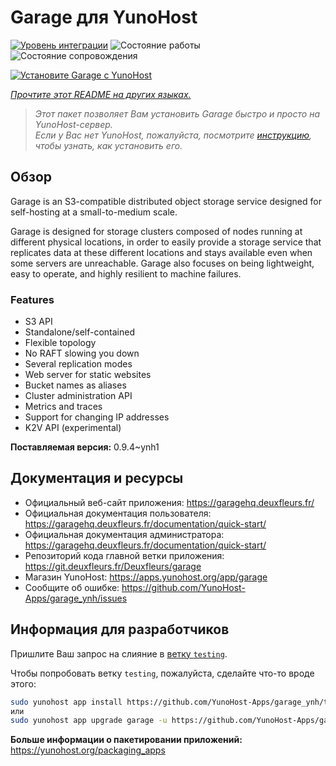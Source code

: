 <!--
Важно: этот README был автоматически сгенерирован <https://github.com/YunoHost/apps/tree/master/tools/readme_generator>
Он НЕ ДОЛЖЕН редактироваться вручную.
-->

# Garage для YunoHost

[![Уровень интеграции](https://dash.yunohost.org/integration/garage.svg)](https://ci-apps.yunohost.org/ci/apps/garage/) ![Состояние работы](https://ci-apps.yunohost.org/ci/badges/garage.status.svg) ![Состояние сопровождения](https://ci-apps.yunohost.org/ci/badges/garage.maintain.svg)

[![Установите Garage с YunoHost](https://install-app.yunohost.org/install-with-yunohost.svg)](https://install-app.yunohost.org/?app=garage)

*[Прочтите этот README на других языках.](./ALL_README.md)*

> *Этот пакет позволяет Вам установить Garage быстро и просто на YunoHost-сервер.*  
> *Если у Вас нет YunoHost, пожалуйста, посмотрите [инструкцию](https://yunohost.org/install), чтобы узнать, как установить его.*

## Обзор

Garage is an S3-compatible distributed object storage service designed for self-hosting at a small-to-medium scale.

Garage is designed for storage clusters composed of nodes running at different physical locations, in order to easily provide a storage service that replicates data at these different locations and stays available even when some servers are unreachable. Garage also focuses on being lightweight, easy to operate, and highly resilient to machine failures.

### Features

- S3 API
- Standalone/self-contained
- Flexible topology
- No RAFT slowing you down
- Several replication modes
- Web server for static websites
- Bucket names as aliases
- Cluster administration API
- Metrics and traces
- Support for changing IP addresses
- K2V API (experimental)


**Поставляемая версия:** 0.9.4~ynh1
## Документация и ресурсы

- Официальный веб-сайт приложения: <https://garagehq.deuxfleurs.fr/>
- Официальная документация пользователя: <https://garagehq.deuxfleurs.fr/documentation/quick-start/>
- Официальная документация администратора: <https://garagehq.deuxfleurs.fr/documentation/quick-start/>
- Репозиторий кода главной ветки приложения: <https://git.deuxfleurs.fr/Deuxfleurs/garage>
- Магазин YunoHost: <https://apps.yunohost.org/app/garage>
- Сообщите об ошибке: <https://github.com/YunoHost-Apps/garage_ynh/issues>

## Информация для разработчиков

Пришлите Ваш запрос на слияние в [ветку `testing`](https://github.com/YunoHost-Apps/garage_ynh/tree/testing).

Чтобы попробовать ветку `testing`, пожалуйста, сделайте что-то вроде этого:

```bash
sudo yunohost app install https://github.com/YunoHost-Apps/garage_ynh/tree/testing --debug
или
sudo yunohost app upgrade garage -u https://github.com/YunoHost-Apps/garage_ynh/tree/testing --debug
```

**Больше информации о пакетировании приложений:** <https://yunohost.org/packaging_apps>
